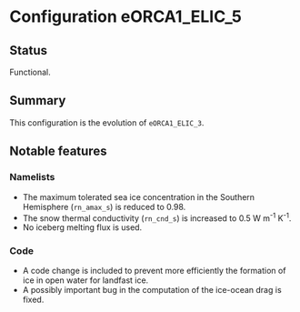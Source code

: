 # Configuration eORCA1_ELIC_5

## Status

Functional.

## Summary

This configuration is the evolution of `eORCA1_ELIC_3`.

## Notable features

### Namelists

- The maximum tolerated sea ice concentration in the Southern Hemisphere (`rn_amax_s`) is reduced
to 0.98.
- The snow thermal conductivity (`rn_cnd_s`) is increased to 0.5 W m<sup>-1</sup> K<sup>-1</sup>.
- No iceberg melting flux is used.

### Code

* A code change is included to prevent more efficiently the formation of ice in open water for
landfast ice.
* A possibly important bug in the computation of the ice-ocean drag is fixed.
